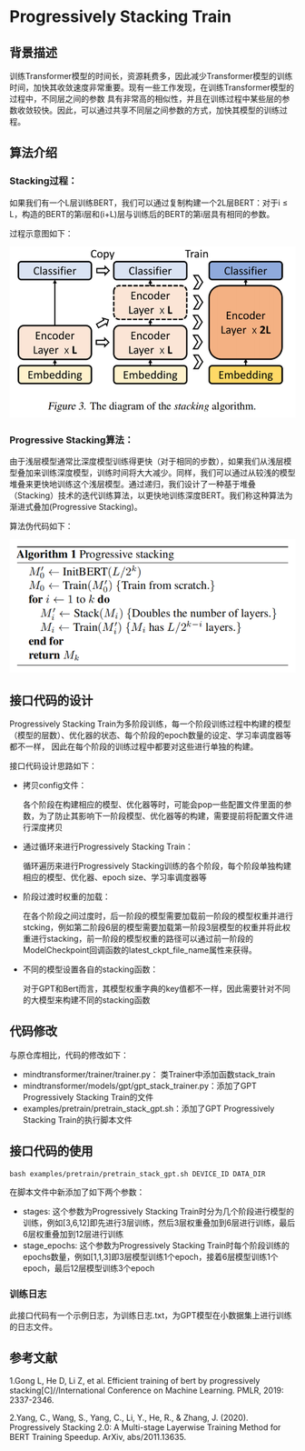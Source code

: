 # Progressively Stacking Train

## 背景描述
训练Transformer模型的时间长，资源耗费多，因此减少Transformer模型的训练时间，加快其收敛速度非常重要。现有一些工作发现，在训练Transformer模型的过程中，不同层之间的参数
具有非常高的相似性，并且在训练过程中某些层的参数收敛较快。因此，可以通过共享不同层之间参数的方式，加快其模型的训练过程。

## 算法介绍

### Stacking过程：
如果我们有一个L层训练BERT，我们可以通过复制构建一个2L层BERT：对于i ≤ L，构造的BERT的第i层和(i+L)层与训练后的BERT的第i层具有相同的参数。

过程示意图如下：

<div align=center><img src="./img_1.png"></div>

### Progressive Stacking算法：
由于浅层模型通常比深度模型训练得更快（对于相同的步数），如果我们从浅层模型叠加来训练深度模型，训练时间将大大减少。同样，我们可以通过从较浅的模型堆叠来更快地训练这个浅层模型。通过递归，我们设计了一种基于堆叠（Stacking）技术的迭代训练算法，以更快地训练深度BERT。我们称这种算法为渐进式叠加(Progressive Stacking)。

算法伪代码如下：

<div align=center><img src="./img.png"></div>

## 接口代码的设计
Progressively Stacking Train为多阶段训练，每一个阶段训练过程中构建的模型（模型的层数）、优化器的状态、每个阶段的epoch数量的设定、学习率调度器等都不一样，
因此在每个阶段的训练过程中都要对这些进行单独的构建。

接口代码设计思路如下：
- 拷贝config文件：

    各个阶段在构建相应的模型、优化器等时，可能会pop一些配置文件里面的参数，为了防止其影响下一阶段模型、优化器等的构建，需要提前将配置文件进行深度拷贝
- 通过循环来进行Progressively Stacking Train：

    循环遍历来进行Progressively Stacking训练的各个阶段，每个阶段单独构建相应的模型、优化器、epoch size、学习率调度器等
- 阶段过渡时权重的加载：

    在各个阶段之间过度时，后一阶段的模型需要加载前一阶段的模型权重并进行stcking，例如第二阶段6层的模型需要加载第一阶段3层模型的权重并将此权重进行stacking，前一阶段的模型权重的路径可以通过前一阶段的ModelCheckpoint回调函数的latest_ckpt_file_name属性来获得。
- 不同的模型设置各自的stacking函数：

    对于GPT和Bert而言，其模型权重字典的key值都不一样，因此需要针对不同的大模型来构建不同的stacking函数


## 代码修改
与原仓库相比，代码的修改如下：
- mindtransformer/trainer/trainer.py： 类Trainer中添加函数stack_train
- mindtransformer/models/gpt/gpt_stack_trainer.py：添加了GPT Progressively Stacking Train的文件
- examples/pretrain/pretrain_stack_gpt.sh：添加了GPT Progressively Stacking Train的执行脚本文件

## 接口代码的使用
```shell
bash examples/pretrain/pretrain_stack_gpt.sh DEVICE_ID DATA_DIR
```
在脚本文件中新添加了如下两个参数：
- stages: 这个参数为Progressively Stacking Train时分为几个阶段进行模型的训练，例如[3,6,12]即先进行3层训练，然后3层权重叠加到6层进行训练，最后6层权重叠加到12层进行训练
- stage_epochs: 这个参数为Progressively Stacking Train时每个阶段训练的epochs数量，例如[1,1,3]即3层模型训练1个epoch，接着6层模型训练1个epoch，最后12层模型训练3个epoch

### 训练日志
此接口代码有一个示例日志，为训练日志.txt，为GPT模型在小数据集上进行训练的日志文件。

## 参考文献
1.Gong L, He D, Li Z, et al. Efficient training of bert by progressively stacking[C]//International Conference on Machine Learning. PMLR, 2019: 2337-2346.

2.Yang, C., Wang, S., Yang, C., Li, Y., He, R., & Zhang, J. (2020). Progressively Stacking 2.0: A Multi-stage Layerwise Training Method for BERT Training Speedup. ArXiv, abs/2011.13635.

